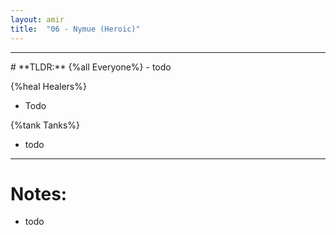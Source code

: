 ```yaml
---
layout: amir
title:  "06 - Nymue (Heroic)"
---
```


<hr>
# **TLDR:**
{%all Everyone%}
- todo

{%heal Healers%}
- Todo

{%tank Tanks%}
- todo

<hr>

# Notes:
- todo

    